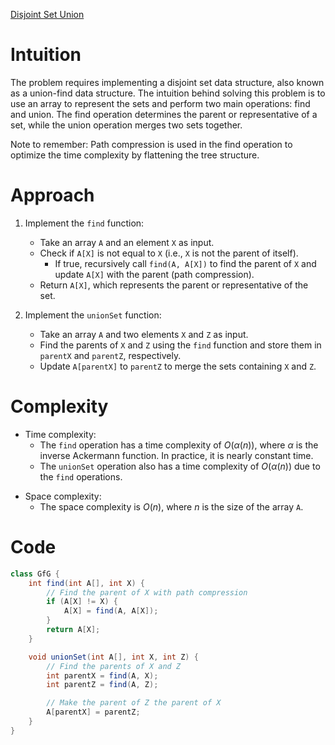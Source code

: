 [Disjoint Set Union](https://www.geeksforgeeks.org/problems/disjoint-set-union-find/1)

# Intuition
The problem requires implementing a disjoint set data structure, also known as a union-find data structure. The intuition behind solving this problem is to use an array to represent the sets and perform two main operations: find and union. The find operation determines the parent or representative of a set, while the union operation merges two sets together.

Note to remember: Path compression is used in the find operation to optimize the time complexity by flattening the tree structure.

# Approach
1. Implement the `find` function:
   - Take an array `A` and an element `X` as input.
   - Check if `A[X]` is not equal to `X` (i.e., `X` is not the parent of itself).
     - If true, recursively call `find(A, A[X])` to find the parent of `X` and update `A[X]` with the parent (path compression).
   - Return `A[X]`, which represents the parent or representative of the set.

2. Implement the `unionSet` function:
   - Take an array `A` and two elements `X` and `Z` as input.
   - Find the parents of `X` and `Z` using the `find` function and store them in `parentX` and `parentZ`, respectively.
   - Update `A[parentX]` to `parentZ` to merge the sets containing `X` and `Z`.

# Complexity
- Time complexity:
  - The `find` operation has a time complexity of $O(\alpha(n))$, where $\alpha$ is the inverse Ackermann function. In practice, it is nearly constant time.
  - The `unionSet` operation also has a time complexity of $O(\alpha(n))$ due to the `find` operations.
* Space complexity:
  - The space complexity is $O(n)$, where $n$ is the size of the array `A`.

# Code
```java
class GfG {
    int find(int A[], int X) {
        // Find the parent of X with path compression
        if (A[X] != X) {
            A[X] = find(A, A[X]);
        }
        return A[X];
    }

    void unionSet(int A[], int X, int Z) {
        // Find the parents of X and Z
        int parentX = find(A, X);
        int parentZ = find(A, Z);

        // Make the parent of Z the parent of X
        A[parentX] = parentZ;
    }
}
```